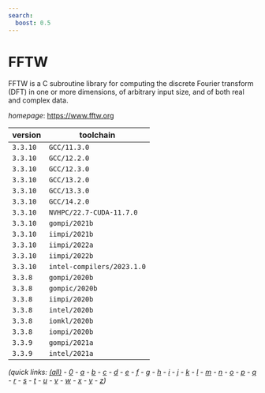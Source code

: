 ```yaml
---
search:
  boost: 0.5
---
```

# FFTW

FFTW is a C subroutine library for computing the discrete Fourier transform (DFT) in one or more dimensions, of arbitrary input size, and of both real and complex data.

*homepage*: <https://www.fftw.org>

version | toolchain
--------|----------
``3.3.10`` | ``GCC/11.3.0``
``3.3.10`` | ``GCC/12.2.0``
``3.3.10`` | ``GCC/12.3.0``
``3.3.10`` | ``GCC/13.2.0``
``3.3.10`` | ``GCC/13.3.0``
``3.3.10`` | ``GCC/14.2.0``
``3.3.10`` | ``NVHPC/22.7-CUDA-11.7.0``
``3.3.10`` | ``gompi/2021b``
``3.3.10`` | ``iimpi/2021b``
``3.3.10`` | ``iimpi/2022a``
``3.3.10`` | ``iimpi/2022b``
``3.3.10`` | ``intel-compilers/2023.1.0``
``3.3.8`` | ``gompi/2020b``
``3.3.8`` | ``gompic/2020b``
``3.3.8`` | ``iimpi/2020b``
``3.3.8`` | ``intel/2020b``
``3.3.8`` | ``iomkl/2020b``
``3.3.8`` | ``iompi/2020b``
``3.3.9`` | ``gompi/2021a``
``3.3.9`` | ``intel/2021a``


*(quick links: [(all)](../index.md) - [0](../0/index.md) - [a](../a/index.md) - [b](../b/index.md) - [c](../c/index.md) - [d](../d/index.md) - [e](../e/index.md) - [f](../f/index.md) - [g](../g/index.md) - [h](../h/index.md) - [i](../i/index.md) - [j](../j/index.md) - [k](../k/index.md) - [l](../l/index.md) - [m](../m/index.md) - [n](../n/index.md) - [o](../o/index.md) - [p](../p/index.md) - [q](../q/index.md) - [r](../r/index.md) - [s](../s/index.md) - [t](../t/index.md) - [u](../u/index.md) - [v](../v/index.md) - [w](../w/index.md) - [x](../x/index.md) - [y](../y/index.md) - [z](../z/index.md))*

